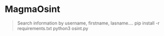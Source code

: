 # MagmaOsint
> Search information by username, firstname, lasname....
pip install -r requirements.txt
python3 osint.py
